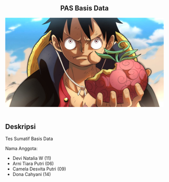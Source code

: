 <h2 align="center">
  PAS Basis Data<br/>
</h2>
<div align="center">
  <img alt="banner" src="./assets/images/banner.jpg" />
</div>

<br/>

## Deskripsi

Tes Sumatif Basis Data<br/>

Nama Anggota:

- Devi Natalia W (11)
- Arni Tiara Putri (06)
- Camela Desvita Putri (09)
- Dona Cahyani (14) 
